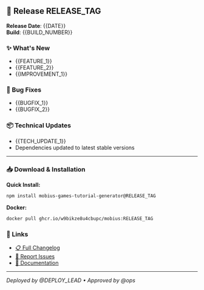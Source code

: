 ## 🚀 Release RELEASE_TAG

**Release Date**: {{DATE}}  
**Build**: {{BUILD_NUMBER}}

### ✨ What's New
- {{FEATURE_1}}
- {{FEATURE_2}}
- {{IMPROVEMENT_1}}

### 🐛 Bug Fixes  
- {{BUGFIX_1}}
- {{BUGFIX_2}}

### 📦 Technical Updates
- {{TECH_UPDATE_1}}
- Dependencies updated to latest stable versions

---

### 📥 Download & Installation

**Quick Install:**
```bash
npm install mobius-games-tutorial-generator@RELEASE_TAG
```

**Docker:**
```bash
docker pull ghcr.io/w9bikze8u4cbupc/mobius:RELEASE_TAG
```

### 🔗 Links
- [📋 Full Changelog]({{CHANGELOG_URL}})
- [🐛 Report Issues]({{ISSUES_URL}})
- [📖 Documentation]({{DOCS_URL}})

---

*Deployed by @DEPLOY_LEAD • Approved by @ops*